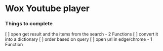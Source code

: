 # Wox Youtube player

### Things to complete

[ ] open get result and the items from the search - 2 Functions
[ ] convert it into a dictionary
[ ] order based on query
[ ] open url in edge/chrome - 1 Function


